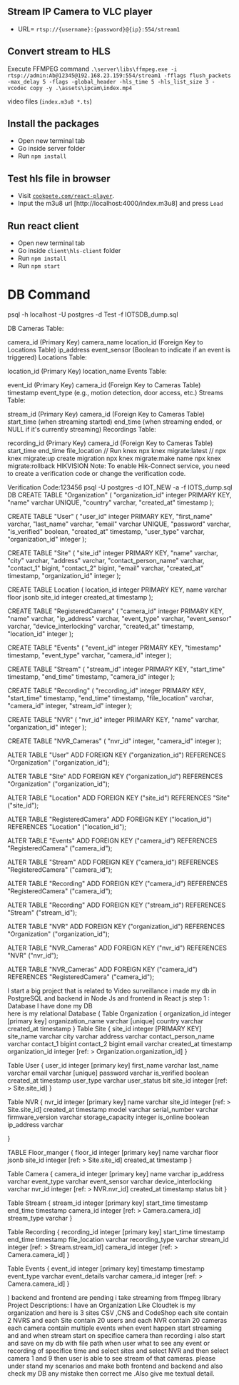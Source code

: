 


## Stream IP Camera to VLC player
- URL= `rtsp://{username}:{password}@{ip}:554/stream1`

## Convert stream to HLS
Execute FFMPEG command
`.\server\libs\ffmpeg.exe -i rtsp://admin:Ab@12345@192.168.23.159:554/stream1 -fflags flush_packets -max_delay 5 -flags -global_header -hls_time 5 -hls_list_size 3 -vcodec copy -y .\assets\ipcam\index.mp4`

video files (`index.m3u8 *.ts`)


## Install the packages 
- Open new terminal tab
- Go inside server folder
- Run `npm install`



## Test hls file in browser
- Visit [`cookpete.com/react-player`](https://cookpete.com/react-player).
- Input the m3u8 url [http://localhost:4000/index.m3u8] and press `Load` 
## Run react client
- Open new terminal tab
- Go inside `client\hls-client` folder
- Run `npm install`
- Run `npm start`


# DB Command 
 psql -h localhost -U postgres -d Test -f IOTSDB_dump.sql

 DB
 Cameras Table:

camera_id (Primary Key)
camera_name
location_id (Foreign Key to Locations Table)
ip_address
event_sensor (Boolean to indicate if an event is triggered)
Locations Table:

location_id (Primary Key)
location_name
Events Table:

event_id (Primary Key)
camera_id (Foreign Key to Cameras Table)
timestamp
event_type (e.g., motion detection, door access, etc.)
Streams Table:

stream_id (Primary Key)
camera_id (Foreign Key to Cameras Table)
start_time (when streaming started)
end_time (when streaming ended, or NULL if it's currently streaming)
Recordings Table:

recording_id (Primary Key)
camera_id (Foreign Key to Cameras Table)
start_time
end_time
file_location
// Run knex 
npx knex migrate:latest 
// npx knex migrate:up 
create migration
npx knex migrate:make name
npx knex migrate:rollback
HIKVISION
Note:
To enable Hik-Connect service, you need to create a verification code or change the verification code.

Verification Code:123456
psql -U postgres -d IOT_NEW -a -f IOTS_dump.sql
DB
CREATE TABLE "Organization" (
  "organization_id" integer PRIMARY KEY,
  "name" varchar UNIQUE,
  "country" varchar,
  "created_at" timestamp
);

CREATE TABLE "User" (
  "user_id" integer PRIMARY KEY,
  "first_name" varchar,
  "last_name" varchar,
  "email" varchar UNIQUE,
  "password" varchar,
  "is_verified" boolean,
  "created_at" timestamp,
  "user_type" varchar,
  "organization_id" integer
);

CREATE TABLE "Site" (
  "site_id" integer PRIMARY KEY,
  "name" varchar,
  "city" varchar,
  "address" varchar,
  "contact_person_name" varchar,
  "contact_1" bigint,
  "contact_2" bigint,
  "email" varchar,
  "created_at" timestamp,
  "organization_id" integer
);

CREATE TABLE Location (
  location_id integer PRIMARY KEY,
  name varchar
  floor jsonb
  site_id integer
  created_at timestamp
);

CREATE TABLE "RegisteredCamera" (
  "camera_id" integer PRIMARY KEY,
  "name" varchar,
  "ip_address" varchar,
  "event_type" varchar,
  "event_sensor" varchar,
  "device_interlocking" varchar,
  "created_at" timestamp,
  "location_id" integer
);

CREATE TABLE "Events" (
  "event_id" integer PRIMARY KEY,
  "timestamp" timestamp,
  "event_type" varchar,
  "camera_id" integer
);

CREATE TABLE "Stream" (
  "stream_id" integer PRIMARY KEY,
  "start_time" timestamp,
  "end_time" timestamp,
  "camera_id" integer
);

CREATE TABLE "Recording" (
  "recording_id" integer PRIMARY KEY,
  "start_time" timestamp,
  "end_time" timestamp,
  "file_location" varchar,
  "camera_id" integer,
  "stream_id" integer
);

CREATE TABLE "NVR" (
  "nvr_id" integer PRIMARY KEY,
  "name" varchar,
  "organization_id" integer
);

CREATE TABLE "NVR_Cameras" (
  "nvr_id" integer,
  "camera_id" integer
);

ALTER TABLE "User" ADD FOREIGN KEY ("organization_id") REFERENCES "Organization" ("organization_id");

ALTER TABLE "Site" ADD FOREIGN KEY ("organization_id") REFERENCES "Organization" ("organization_id");

ALTER TABLE "Location" ADD FOREIGN KEY ("site_id") REFERENCES "Site" ("site_id");

ALTER TABLE "RegisteredCamera" ADD FOREIGN KEY ("location_id") REFERENCES "Location" ("location_id");

ALTER TABLE "Events" ADD FOREIGN KEY ("camera_id") REFERENCES "RegisteredCamera" ("camera_id");

ALTER TABLE "Stream" ADD FOREIGN KEY ("camera_id") REFERENCES "RegisteredCamera" ("camera_id");

ALTER TABLE "Recording" ADD FOREIGN KEY ("camera_id") REFERENCES "RegisteredCamera" ("camera_id");

ALTER TABLE "Recording" ADD FOREIGN KEY ("stream_id") REFERENCES "Stream" ("stream_id");

ALTER TABLE "NVR" ADD FOREIGN KEY ("organization_id") REFERENCES "Organization" ("organization_id");

ALTER TABLE "NVR_Cameras" ADD FOREIGN KEY ("nvr_id") REFERENCES "NVR" ("nvr_id");

ALTER TABLE "NVR_Cameras" ADD FOREIGN KEY ("camera_id") REFERENCES "RegisteredCamera" ("camera_id");

I start a big  project that is related to Video surveillance  i made my  db  in PostgreSQL and backend in Node Js and frontend in React js 
step 1 : Database 
I have done my  DB  
here is  my  relational Database 
(
Table Organization {
  organization_id integer [primary key]
  organization_name varchar [unique]
  country varchar
  created_at timestamp
}
Table Site {
 site_id integer [PRIMARY KEY]
  site_name varchar
  city varchar
  address varchar
  contact_person_name varchar
  contact_1 bigint
  contact_2 bigint
  email varchar
  created_at timestamp
  organization_id integer  [ref: > Organization.organization_id] 
}

Table User {
  user_id integer [primary key]
  first_name varchar
  last_name varchar
  email varchar [unique]
  password varchar
  is_verified boolean
  created_at timestamp
  user_type varchar
  user_status bit
  site_id integer [ref: > Site.site_id] 
}

Table NVR {
  nvr_id integer [primary key]
  name varchar
  site_id integer [ref: > Site.site_id]
  created_at timestamp
  model varchar
  serial_number varchar
  firmware_version varchar
  storage_capacity integer
  is_online boolean
  ip_address varchar 

}


 TABLE Floor_manger {
  floor_id integer [primary key]
  name varchar
  floor jsonb
 site_id integer [ref: > Site.site_id]
  created_at timestamp
}

Table Camera {
  camera_id integer [primary key]
  name varchar
  ip_address varchar
  event_type varchar
  event_sensor varchar
  device_interlocking varchar
  nvr_id integer [ref: > NVR.nvr_id]
  created_at timestamp
  status bit
}

Table Stream {
  stream_id integer [primary key]
  start_time timestamp
  end_time timestamp
  camera_id integer [ref: > Camera.camera_id]
  stream_type varchar 
}

Table Recording {
  recording_id integer [primary key]
  start_time timestamp
  end_time timestamp
  file_location varchar
  recording_type varchar
  stream_id integer [ref: > Stream.stream_id]
   camera_id integer [ref: > Camera.camera_id]
}

Table Events {
  event_id integer [primary key]
  timestamp timestamp
  event_type varchar
   event_details varchar 
  camera_id integer [ref: > Camera.camera_id]
}

)
 backend and frontend are pending 
i take streaming from ffmpeg library  
Project Descriptions:
I have an Organization Like Cloudtek is my  organization
and here is 3 sites  CSV ,CNS and CodeShop 
each  site contain 2 NVRS and each Site contain 20 users  and each NVR  contain 20 cameras 
each camera contain multiple events when event happen start streaming and  and when stream start on specifice camera than recording i also start and save on my  db with  file path 
when user what to see any  event or recording of specifice time and select sites and select NVR and then select camera 1 and 9 then user is able to  see  stream of that cameras.
please under stand my  scenarios and make both frontend and backend and also check  my  DB any  mistake then correct me .Also give me textual  detail.